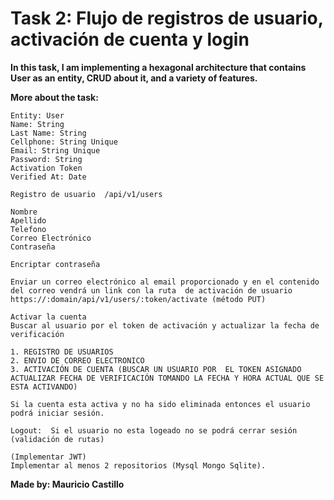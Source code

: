 # Task 2: Flujo de registros de usuario, activación de cuenta y login

**In this task, I am implementing a hexagonal architecture that contains User as an entity, CRUD about it, and a variety of features.**

**More about the task:**


````
Entity: User
Name: String
Last Name: String
Cellphone: String Unique
Email: String Unique
Password: String
Activation Token
Verified At: Date

Registro de usuario  /api/v1/users

Nombre
Apellido
Telefono
Correo Electrónico
Contraseña

Encriptar contraseña

Enviar un correo electrónico al email proporcionado y en el contenido del correo vendrá un link con la ruta  de activación de usuario https://:domain/api/v1/users/:token/activate (método PUT)

Activar la cuenta
Buscar al usuario por el token de activación y actualizar la fecha de verificación

1. REGISTRO DE USUARIOS
2. ENVIO DE CORREO ELECTRONICO
3. ACTIVACIÓN DE CUENTA (BUSCAR UN USUARIO POR  EL TOKEN ASIGNADO ACTUALIZAR FECHA DE VERIFICACIÓN TOMANDO LA FECHA Y HORA ACTUAL QUE SE ESTA ACTIVANDO)

Si la cuenta esta activa y no ha sido eliminada entonces el usuario podrá iniciar sesión.

Logout:  Si el usuario no esta logeado no se podrá cerrar sesión (validación de rutas)

(Implementar JWT)
Implementar al menos 2 repositorios (Mysql Mongo Sqlite).
````

**Made by: Mauricio Castillo**